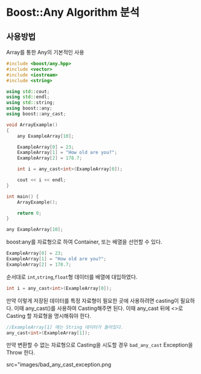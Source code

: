 # Boost::Any Algorithm 분석

## 사용방법

Array를 통한 Any의 기본적인 사용
```C++
#include <boost/any.hpp>
#include <vector>
#include <iostream>
#include <string>

using std::cout;
using std::endl;
using std::string;
using boost::any;
using boost::any_cast;

void ArrayExample()
{
    any ExampleArray[10];

    ExampleArray[0] = 23;
    ExampleArray[1] = "How old are you?";
    ExampleArray[2] = 178.7;

    int i = any_cast<int>(ExampleArray[0]);

    cout << i << endl;
}

int main() {
    ArrayExample();

    return 0;
}
```

```C++
any ExampleArray[10];
```
boost:any를 자료형으로 하여 Container, 또는 배열을 선언할 수 있다.

```C++
ExampleArray[0] = 23;
ExampleArray[1] = "How old are you?";
ExampleArray[2] = 178.7;
```
순서대로 `int`,`string`,`float`형 데이터를 배열에 대입하였다.

```C++
int i = any_cast<int>(ExampleArray[0]);
```
만약 이렇게 저장된 데이터를 특정 자료형이 필요한 곳에 사용하려면 casting이 필요하다.
이때 any_cast()를 사용하여 Casting해주면 된다.
이때 any_cast 뒤에 <>로 Casting 할 자료형을 명시해줘야 한다.

```C++
//ExampleArray[1] 에는 String 데이터가 들어있다.
any_cast<int>(ExampleArray[1]);
```
만약 변환할 수 없는 자료형으로 Casting을 시도할 경우 `bad_any_cast` Exception을 Throw 한다.
<p> src="images/bad_any_cast_exception.png </p>

